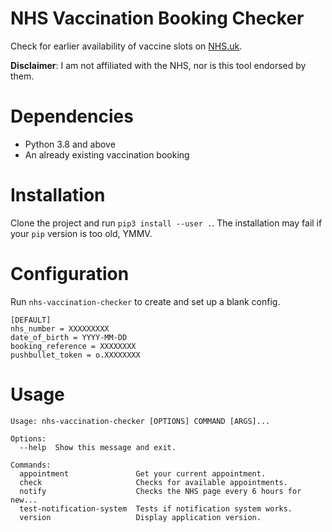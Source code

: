 # NHS Vaccination Booking Checker

Check for earlier availability of vaccine slots on [NHS.uk](https://nhs.uk).

**Disclaimer**: I am not affiliated with the NHS, nor is this tool endorsed by them.

# Dependencies
- Python 3.8 and above
- An already existing vaccination booking

# Installation
Clone the project and run `pip3 install --user .`.
The installation may fail if your `pip` version is too old, YMMV.

# Configuration

Run `nhs-vaccination-checker` to create and set up a blank config.

```
[DEFAULT]
nhs_number = XXXXXXXXX
date_of_birth = YYYY-MM-DD
booking_reference = XXXXXXXX
pushbullet_token = o.XXXXXXXX
```

# Usage

```
Usage: nhs-vaccination-checker [OPTIONS] COMMAND [ARGS]...

Options:
  --help  Show this message and exit.

Commands:
  appointment               Get your current appointment.
  check                     Checks for available appointments.
  notify                    Checks the NHS page every 6 hours for new...
  test-notification-system  Tests if notification system works.
  version                   Display application version.
```

